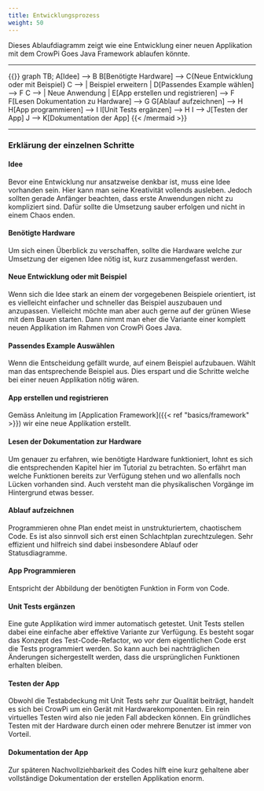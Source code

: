 ```yaml
---
title: Entwicklungsprozess
weight: 50
---
```

Dieses Ablaufdiagramm zeigt wie eine Entwicklung einer neuen Applikation mit dem CrowPi Goes Java Framework ablaufen könnte.

---

{{<mermaid align="middle">}}
graph TB;
A[Idee] --> B
B[Benötigte Hardware] --> C{Neue Entwicklung oder mit Beispiel}
C --> | Beispiel erweitern | D[Passendes Example wählen] --> F
C --> | Neue Anwendung | E[App erstellen und registrieren] --> F
F[Lesen Dokumentation zu Hardware] --> G
G[Ablauf aufzeichnen] --> H 
H[App programmieren] --> I
I[Unit Tests ergänzen] --> H
I --> J[Testen der App]
J --> K[Dokumentation der App]
{{< /mermaid >}}
 
---

### Erklärung der einzelnen Schritte
#### Idee
Bevor eine Entwicklung nur ansatzweise denkbar ist, muss eine Idee vorhanden sein. Hier kann man seine Kreativität vollends ausleben. 
Jedoch sollten gerade Anfänger beachten, dass erste Anwendungen nicht zu kompliziert sind. Dafür sollte die Umsetzung sauber erfolgen 
und nicht in einem Chaos enden.

#### Benötigte Hardware
Um sich einen Überblick zu verschaffen, sollte die Hardware welche zur Umsetzung der eigenen Idee nötig ist, kurz zusammengefasst werden.

#### Neue Entwicklung oder mit Beispiel
Wenn sich die Idee stark an einem der vorgegebenen Beispiele orientiert, ist es vielleicht einfacher und schneller das Beispiel auszubauen 
und anzupassen. Vielleicht möchte man aber auch gerne auf der grünen Wiese mit dem Bauen starten. Dann nimmt man eher die Variante einer 
komplett neuen Applikation im Rahmen von CrowPi Goes Java.

#### Passendes Example Auswählen
Wenn die Entscheidung gefällt wurde, auf einem Beispiel aufzubauen. Wählt man das entsprechende Beispiel aus. Dies erspart und die 
Schritte welche bei einer neuen Applikation nötig wären.

#### App erstellen und registrieren
Gemäss Anleitung im [Application Framework]({{< ref "basics/framework" >}}) wir eine neue Applikation erstellt.

#### Lesen der Dokumentation zur Hardware
Um genauer zu erfahren, wie benötigte Hardware funktioniert, lohnt es sich die entsprechenden Kapitel hier im Tutorial zu betrachten.
So erfährt man welche Funktionen bereits zur Verfügung stehen und wo allenfalls noch Lücken vorhanden sind. Auch versteht man die 
physikalischen Vorgänge im Hintergrund etwas besser.

#### Ablauf aufzeichnen
Programmieren ohne Plan endet meist in unstrukturiertem, chaotischem Code. Es ist also sinnvoll sich erst einen Schlachtplan zurechtzulegen. Sehr effizient und hilfreich sind dabei insbesondere Ablauf oder Statusdiagramme.

#### App Programmieren
Entspricht der Abbildung der benötigten Funktion in Form von Code.

#### Unit Tests ergänzen
Eine gute Applikation wird immer automatisch getestet. Unit Tests stellen dabei eine einfache aber effektive Variante zur Verfügung. Es 
besteht sogar das Konzept des Test-Code-Refactor, wo vor dem eigentlichen Code erst die Tests programmiert werden. So kann auch bei 
nachträglichen Änderungen sichergestellt werden, dass die ursprünglichen Funktionen erhalten bleiben.

#### Testen der App
Obwohl die Testabdeckung mit Unit Tests sehr zur Qualität beiträgt, handelt es sich bei CrowPi um ein Gerät mit Hardwarekomponenten. Ein 
rein virtuelles Testen wird also nie jeden Fall abdecken können. Ein gründliches Testen mit der Hardware durch einen oder mehrere 
Benutzer ist immer von Vorteil.

#### Dokumentation der App
Zur späteren Nachvollziehbarkeit des Codes hilft eine kurz gehaltene aber vollständige Dokumentation der erstellen Applikation enorm.
